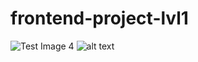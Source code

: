 # frontend-project-lvl1
![Test Image 4](https://github.com/tograh/testrepository/3DTest.png)
![alt text](http://url/to/img.png)